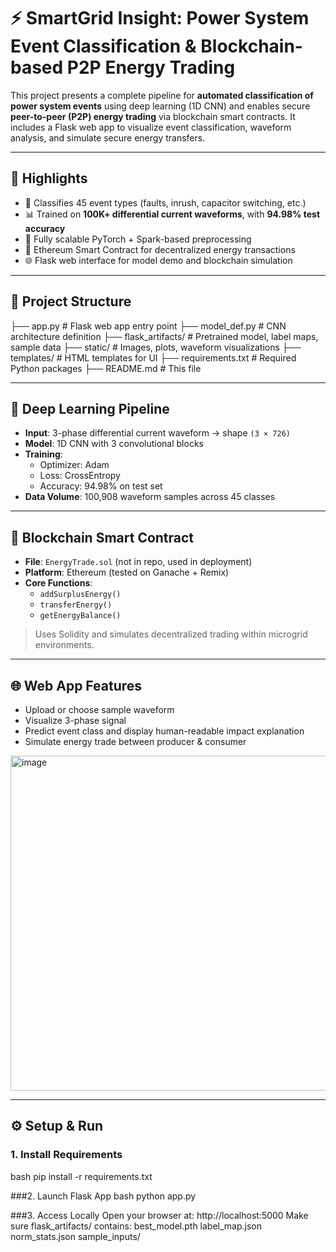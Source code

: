 # ⚡ SmartGrid Insight: Power System Event Classification & Blockchain-based P2P Energy Trading

This project presents a complete pipeline for **automated classification of power system events** using deep learning (1D CNN) and enables secure **peer-to-peer (P2P) energy trading** via blockchain smart contracts. It includes a Flask web app to visualize event classification, waveform analysis, and simulate secure energy transfers.

---

## 🚀 Highlights

- 🧠 Classifies 45 event types (faults, inrush, capacitor switching, etc.)
- 📊 Trained on **100K+ differential current waveforms**, with **94.98% test accuracy**
- 🔄 Fully scalable PyTorch + Spark-based preprocessing
- 🔐 Ethereum Smart Contract for decentralized energy transactions
- 🌐 Flask web interface for model demo and blockchain simulation

---

## 📁 Project Structure
├── app.py # Flask web app entry point
├── model_def.py # CNN architecture definition
├── flask_artifacts/ # Pretrained model, label maps, sample data
├── static/ # Images, plots, waveform visualizations
├── templates/ # HTML templates for UI
├── requirements.txt # Required Python packages
├── README.md # This file


---

## 🧠 Deep Learning Pipeline

- **Input**: 3-phase differential current waveform → shape `(3 × 726)`
- **Model**: 1D CNN with 3 convolutional blocks
- **Training**: 
  - Optimizer: Adam
  - Loss: CrossEntropy
  - Accuracy: 94.98% on test set
- **Data Volume**: 100,908 waveform samples across 45 classes

---

## 🔗 Blockchain Smart Contract

- **File**: `EnergyTrade.sol` (not in repo, used in deployment)
- **Platform**: Ethereum (tested on Ganache + Remix)
- **Core Functions**:
  - `addSurplusEnergy()`
  - `transferEnergy()`
  - `getEnergyBalance()`

> Uses Solidity and simulates decentralized trading within microgrid environments.

---

## 🌐 Web App Features

- Upload or choose sample waveform
- Visualize 3-phase signal
- Predict event class and display human-readable impact explanation
- Simulate energy trade between producer & consumer
  
<img width="651" height="536" alt="image" src="https://github.com/user-attachments/assets/b69629d9-015d-42f4-a561-a495307c31b2" />


---

## ⚙️ Setup & Run

### 1. Install Requirements
bash
pip install -r requirements.txt

###2. Launch Flask App
bash
python app.py

###3. Access Locally
Open your browser at: http://localhost:5000
Make sure flask_artifacts/ contains:
  best_model.pth
  label_map.json
  norm_stats.json
  sample_inputs/

